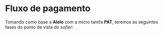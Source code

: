 # Fluxo de pagamento



Tomando como base a **Alelo** com a micro tarefa **PAT**, teremos as seguintes fases do ponto de vista do *sofier*:


